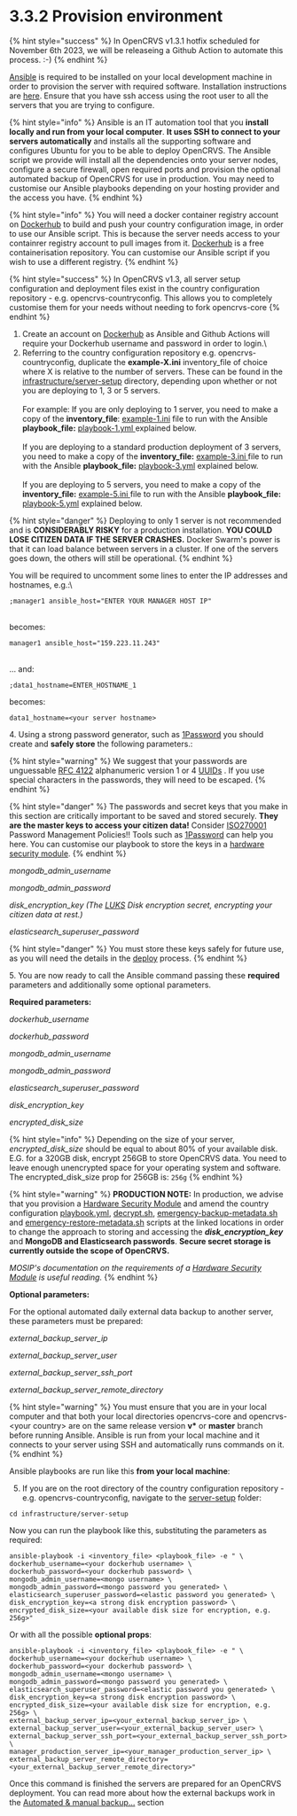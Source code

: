 # 3.3.2 Provision environment



{% hint style="success" %}
In OpenCRVS v1.3.1 hotfix scheduled for November 6th 2023, we will be releaseing a Github Action to automate this process. :-)
{% endhint %}

[Ansible](https://docs.ansible.com/) is required to be installed on your local development machine in order to provision the server with required software. Installation instructions are [here](https://docs.ansible.com/ansible/latest/installation\_guide/intro\_installation.html). Ensure that you have ssh access using the root user to all the servers that you are trying to configure.

{% hint style="info" %}
Ansible is an IT automation tool that you **install locally and run from your local computer**. **It uses SSH to connect to your servers automatically** and installs all the supporting software and configures Ubuntu for you to be able to deploy OpenCRVS. The Ansible script we provide will install all the dependencies onto your server nodes, configure a secure firewall, open required ports and provision the optional automated backup of OpenCRVS for use in production. You may need to customise our Ansible playbooks depending on your hosting provider and the access you have.
{% endhint %}

{% hint style="info" %}
You will need a docker container registry account on [Dockerhub](https://hub.docker.com/) to build and push your country configuration image, in order to use our Ansible script. This is because the server needs access to your containrer registry account to pull images from it. [Dockerhub](https://hub.docker.com/) is a free containerisation repository. You can customise our Ansible script if you wish to use a different registry.
{% endhint %}

{% hint style="success" %}
In OpenCRVS v1.3, all server setup configuration and deployment files exist in the country configuration repository - e.g. opencrvs-countryconfig. This allows you to completely customise them for your needs without needing to fork opencrvs-core
{% endhint %}

1. Create an account on [Dockerhub](https://hub.docker.com/) as Ansible and Github Actions will require your Dockerhub username and password in order to login.\\
2. Referring to the country configuration repository e.g. opencrvs-countryconfig, duplicate the **example-X.ini** inventory\_file of choice where X is relative to the number of servers. These can be found in the [infrastructure/server-setup](https://github.com/opencrvs/opencrvs-countryconfig/tree/master/infrastructure/server-setup) directory, depending upon whether or not you are deploying to 1, 3 or 5 servers.\
   \
   For example: If you are only deploying to 1 server, you need to make a copy of the **inventory\_file**: [example-1.ini](https://github.com/opencrvs/opencrvs-countryconfig/blob/master/infrastructure/server-setup/example-1.ini) file to run with the Ansible **playbook\_file:** [playbook-1.yml ](https://github.com/opencrvs/opencrvs-countryconfig/blob/master/infrastructure/server-setup/playbook-1.yml)explained below.\
   \
   If you are deploying to a standard production deployment of 3 servers, you need to make a copy of the **inventory\_file:** [example-3.ini ](https://github.com/opencrvs/opencrvs-countryconfig/blob/master/infrastructure/server-setup/example-3.ini)file to run with the Ansible **playbook\_file:** [playbook-3.yml](https://github.com/opencrvs/opencrvs-countryconfig/blob/master/infrastructure/server-setup/playbook-3.yml) explained below.\
   \
   If you are deploying to 5 servers, you need to make a copy of the **inventory\_file:** [example-5.ini ](https://github.com/opencrvs/opencrvs-countryconfig/blob/master/infrastructure/server-setup/example-5.ini)file to run with the Ansible **playbook\_file:** [playbook-5.yml](https://github.com/opencrvs/opencrvs-countryconfig/blob/master/infrastructure/server-setup/playbook-5.yml) explained below.

{% hint style="danger" %}
Deploying to only 1 server is not recommended and is **CONSIDERABLY RISKY** for a production installation. **YOU COULD LOSE CITIZEN DATA IF THE SERVER CRASHES.** Docker Swarm's power is that it can load balance between servers in a cluster. If one of the servers goes down, the others will still be operational.
{% endhint %}

You will be required to uncomment some lines to enter the IP addresses and hostnames, e.g.:\\

```
;manager1 ansible_host="ENTER YOUR MANAGER HOST IP"
```

\
becomes:

```
manager1 ansible_host="159.223.11.243"
```

\
... and:

```
;data1_hostname=ENTER_HOSTNAME_1
```

becomes:

```
data1_hostname=<your server hostname>
```

4\. Using a strong password generator, such as [1Password](https://1password.com/) you should create and **safely store** the following parameters.:

{% hint style="warning" %}
We suggest that your passwords are unguessable [RFC 4122](https://www.rfc-editor.org/rfc/rfc4122) alphanumeric version 1 or 4 [UUIDs](https://en.wikipedia.org/wiki/Universally\_unique\_identifier) . If you use special characters in the passwords, they will need to be escaped.
{% endhint %}

{% hint style="danger" %}
The passwords and secret keys that you make in this section are critically important to be saved and stored securely. **They are the master keys to access your citizen data!** Consider [ISO270001](https://iso-docs.com/blogs/iso-27001-standard-1/iso-27001-annex-a-9-access-control) Password Management Policies!! Tools such as [1Password](https://1password.com/) can help you here. You can customise our playbook to store the keys in a [hardware security module](https://en.wikipedia.org/wiki/Hardware\_security\_module).
{% endhint %}

_mongodb\_admin\_username_

_mongodb\_admin\_password_

_disk\_encryption\_key (The_ [_LUKS_](https://en.wikipedia.org/wiki/Linux\_Unified\_Key\_Setup) _Disk encryption secret, encrypting your citizen data at rest.)_

_elasticsearch\_superuser\_password_

{% hint style="danger" %}
You must store these keys safely for future use, as you will need the details in the [deploy](3.3.6-deploy-automated-and-manual.md) process.
{% endhint %}

5\. You are now ready to call the Ansible command passing these **required** parameters and additionally some optional parameters.

**Required parameters:**

_dockerhub\_username_

_dockerhub\_password_

_mongodb\_admin\_username_

_mongodb\_admin\_password_

_elasticsearch\_superuser\_password_

_disk\_encryption\_key_

_encrypted\_disk\_size_

{% hint style="info" %}
Depending on the size of your server, _encrypted\_disk\_size_ should be equal to about 80% of your available disk. E.G. for a 320GB disk, encrypt 256GB to store OpenCRVS data. You need to leave enough unencrypted space for your operating system and software. The encrypted\_disk\_size prop for 256GB is: `256g`
{% endhint %}

{% hint style="warning" %}
**PRODUCTION NOTE:** In production, we advise that you provision a [Hardware Security Module](https://en.wikipedia.org/wiki/Hardware\_security\_module) and amend the country configuration [playbook.yml](https://github.com/opencrvs/opencrvs-countryconfig/blob/9502c638fab53e2e6fb8ee3af572c86aa2c3b6e9/infrastructure/server-setup/playbook-1.yml#L429), [decrypt.sh](https://github.com/opencrvs/opencrvs-countryconfig/blob/9502c638fab53e2e6fb8ee3af572c86aa2c3b6e9/infrastructure/decrypt.sh#L35), [emergency-backup-metadata.sh](https://github.com/opencrvs/opencrvs-countryconfig/blob/9502c638fab53e2e6fb8ee3af572c86aa2c3b6e9/infrastructure/emergency-backup-metadata.sh#L104) and [emergency-restore-metadata.sh](https://github.com/opencrvs/opencrvs-countryconfig/blob/9502c638fab53e2e6fb8ee3af572c86aa2c3b6e9/infrastructure/emergency-restore-metadata.sh#L68) scripts at the linked locations in order to change the approach to storing and accessing the _**disk\_encryption\_key**_ and **MongoDB and Elasticsearch passwords**. **Secure secret storage is currently outside the scope of OpenCRVS.**

_MOSIP's documentation on the requirements of a_ [_Hardware Security Module_](https://docs.mosip.io/1.1.5/build-and-deploy/hardware-security-module-hsm-specifications) _is useful reading._
{% endhint %}

**Optional parameters:**

For the optional automated daily external data backup to another server, these parameters must be prepared:

_external\_backup\_server\_ip_

_external\_backup\_server\_user_

_external\_backup\_server\_ssh\_port_

_external\_backup\_server\_remote\_directory_

{% hint style="warning" %}
You must ensure that you are in your local computer and that both your local directories opencrvs-core and opencrvs-\<your country> are on the same release version **v\*** or **master** branch before running Ansible. Ansible is run from your local machine and it connects to your server using SSH and automatically runs commands on it.
{% endhint %}

Ansible playbooks are run like this **from your local machine**:

5. If you are on the root directory of the country configuration repository - e.g. opencrvs-countryconfig, navigate to the [server-setup](https://github.com/opencrvs/opencrvs-countryconfig/tree/master/infrastructure/server-setup) folder:

```
cd infrastructure/server-setup
```

Now you can run the playbook like this, substituting the parameters as required:

```
ansible-playbook -i <inventory_file> <playbook_file> -e " \
dockerhub_username=<your dockerhub username> \
dockerhub_password=<your dockerhub password> \
mongodb_admin_username=<mongo username> \
mongodb_admin_password=<mongo password you generated> \
elasticsearch_superuser_password=<elastic password you generated> \
disk_encryption_key=<a strong disk encryption password> \
encrypted_disk_size=<your available disk size for encryption, e.g. 256g>"
```

Or with all the possible **optional props**:

```
ansible-playbook -i <inventory_file> <playbook_file> -e " \
dockerhub_username=<your dockerhub username> \
dockerhub_password=<your dockerhub password> \
mongodb_admin_username=<mongo username> \
mongodb_admin_password=<mongo password you generated> \
elasticsearch_superuser_password=<elastic password you generated> \
disk_encryption_key=<a strong disk encryption password> \
encrypted_disk_size=<your available disk size for encryption, e.g. 256g> \
external_backup_server_ip=<your_external_backup_server_ip> \
external_backup_server_user=<your_external_backup_server_user> \
external_backup_server_ssh_port=<your_external_backup_server_ssh_port> \
manager_production_server_ip=<your_manager_production_server_ip> \
external_backup_server_remote_directory=<your_external_backup_server_remote_directory>"
```

Once this command is finished the servers are prepared for an OpenCRVS deployment. You can read more about how the external backups work in the [Automated & manual backup...](3.3.8-automated-and-manual-backup-and-manual-restore.md) section
